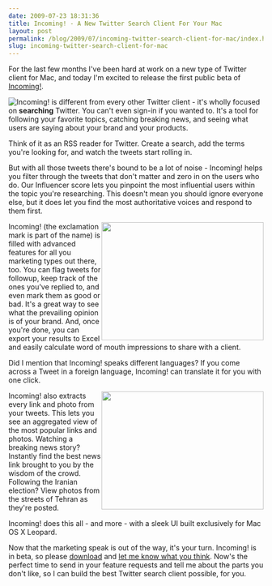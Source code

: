 ```yaml
---
date: 2009-07-23 18:31:36
title: Incoming! - A New Twitter Search Client For Your Mac
layout: post
permalink: /blog/2009/07/incoming-twitter-search-client-for-mac/index.html
slug: incoming-twitter-search-client-for-mac
---
```

For the last few months I've been hard at work on a new type of Twitter client for Mac, and today I'm excited to release the first public beta of [Incoming!](http://incomingapp.com).

Incoming! <img src="http://cdn.clickontyler.com/images/incoming-logo180.png" style="float:left;"> is different from every other Twitter client - it's wholly focused on **searching** Twitter. You can't even sign-in if you wanted to. It's a tool for following your favorite topics, catching breaking news, and seeing what users are saying about your brand and your products.

Think of it as an RSS reader for Twitter. Create a search, add the terms you're looking for, and watch the tweets start rolling in.

But with all those tweets there's bound to be a lot of noise - Incoming! helps you filter through the tweets that don't matter and zero in on the users who do. Our Influencer score lets you pinpoint the most influential users within the topic you're researching. This doesn't mean you should ignore everyone else, but it does let you find the most authoritative voices and respond to them first.

Incoming! <a href="http://cdn.clickontyler.com/blog/ss1.png"><img alt="" src="http://cdn.clickontyler.com/blog/ss1-sm.png" title="Incoming Screenshot" style="float:right;" width="320" height="233" /></a> (the exclamation mark is part of the name) is filled with advanced features for all you marketing types out there, too. You can flag tweets for followup, keep track of the ones you've replied to, and even mark them as good or bad. It's a great way to see what the prevailing opinion is of your brand. And, once you're done, you can export your results to Excel and easily calculate word of mouth impressions to share with a client.

Did I mention that Incoming! speaks different languages? If you come across a Tweet in a foreign language, Incoming! can translate it for you with one click.

Incoming! <a href="http://cdn.clickontyler.com/blog/ss3.png"><img alt="" src="http://cdn.clickontyler.com/blog/ss3-sm.png" title="Incoming Screenshot" style="float:right;" width="320" height="233" /></a> also extracts every link and photo from your tweets. This lets you see an aggregated view of the most popular links and photos. Watching a breaking news story? Instantly find the best news link brought to you by the wisdom of the crowd. Following the Iranian election? View photos from the streets of Tehran as they're posted.

Incoming! does this all - and more - with a sleek UI built exclusively for Mac OS X Leopard.

Now that the marketing speak is out of the way, it's your turn. Incoming! is in beta, so please [download](http://incomingapp.com/download/) and [let me know what you think](http://clickontyler.com/contact/). Now's the perfect time to send in your feature requests and tell me about the parts you don't like, so I can build the best Twitter search client possible, for you.